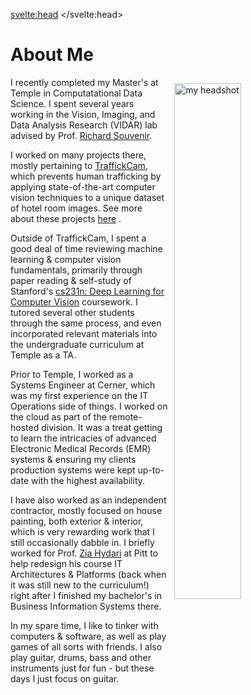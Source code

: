 <svelte:head>
	<title>About</title>
</svelte:head>

# About Me

<img src="images/bio-headshot.jpg" alt="my headshot" style="width:46%; float:right; margin:10px">

I recently completed my Master's at Temple in Computatational Data Science. I spent several years working in the Vision, Imaging, and Data Analysis Research (VIDAR) lab advised by Prof. [Richard Souvenir](https://cis.temple.edu/~souvenir/).

I worked on many projects there, mostly pertaining to [TraffickCam](http://traffickcam.org/about), which prevents human trafficking by applying state-of-the-art computer vision techniques to a unique dataset of hotel room images. See more about these projects [here](/projects) .

Outside of TraffickCam, I spent a good deal of time reviewing machine learning & computer vision fundamentals, primarily through paper reading & self-study of Stanford's [cs231n: Deep Learning for Computer Vision](http://cs231n.stanford.edu/) coursework. I tutored several other students through the same process, and even incorporated relevant materials into the undergraduate curriculum at Temple as a TA.

Prior to Temple, I worked as a Systems Engineer at Cerner, which was my first experience on the IT Operations side  of things. I worked on the cloud as part of the remote-hosted division. It was a treat getting to learn the intricacies of advanced Electronic Medical Records (EMR) systems & ensuring my clients production systems were kept up-to-date with the highest availability.

I have also worked as an independent contractor, mostly focused on house painting, both exterior & interior, which is very rewarding work that I still occasionally dabble in. I briefly worked for Prof. [Zia Hydari](https://business.pitt.edu/professors/zia-hydari/) at Pitt to help redesign his course IT Architectures & Platforms (back when it was still new to the curriculum!) right after I finished my bachelor's in Business Information Systems there.

In my spare time, I like to tinker with computers & software, as well as play games of all sorts with friends. I also play guitar, drums, bass and other instruments just for fun - but these days I just focus on guitar.

